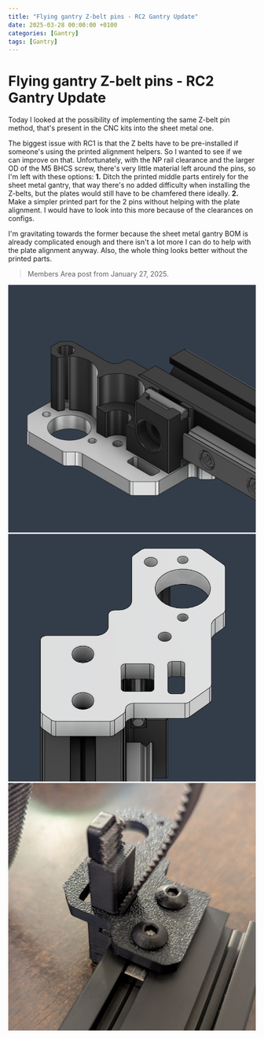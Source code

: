 ```yaml
---
title: "Flying gantry Z-belt pins - RC2 Gantry Update"
date: 2025-03-28 00:00:00 +0100
categories: [Gantry]
tags: [Gantry]
---
```


# Flying gantry Z-belt pins - RC2 Gantry Update

Today I looked at the possibility of implementing the same Z-belt pin method, that's present in the CNC kits into the sheet metal one.

The biggest issue with RC1 is that the Z belts have to be pre-installed if someone's using the printed alignment helpers. So I wanted to see if we can improve on that. Unfortunately, with the NP rail clearance and the larger OD of the M5 BHCS screw, there's very little material left around the pins, so I'm left with these options:
**1.** Ditch the printed middle parts entirely for the sheet metal gantry, that way there's no added difficulty when installing the Z-belts, but the plates would still have to be chamfered there ideally.
**2.** Make a simpler printed part for the 2 pins without helping with the plate alignment. I would have to look into this more because of the clearances on configs.

I'm gravitating towards the former because the sheet metal gantry BOM is already complicated enough and there isn't a lot more I can do to help with the plate alignment anyway. Also, the whole thing looks better without the printed parts.

> Members Area post from January 27, 2025.

![Preview 1](../assets/media/27_01_2025_2.png)
![Preview 2](../assets/media/27_01_2025_3.png)
![Preview irl](../assets/media/27_01_2025_1.jpg)